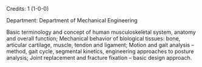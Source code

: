 Credits: 1 (1-0-0)

Department: Department of Mechanical Engineering

Basic terminology and concept of human musculoskeletal system, anatomy and overall function; Mechanical behavior of biological tissues: bone, articular cartilage, muscle, tendon and ligament; Motion and gait analysis – method, gait cycle, segmental kinetics, engineering approaches to posture analysis; Joint replacement and fracture fixation – basic design approach.